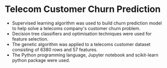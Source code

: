 # Telecom Customer Churn Prediction

- Supervised learning algorithm was used to build churn prediction model to help solve a telecoms company's customer churn problem.
- Decision tree classifiers and optimisation techniques were used for feature selection. 
- The genetic algorithm was applied to a telecoms customer dataset consisting of 6380 rows and 57 features. 
- The Python programming language, Jupyter notebook and scikit-learn python package were used.
